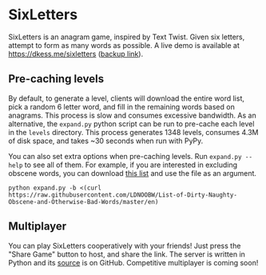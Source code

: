 # SixLetters
SixLetters is an anagram game, inspired by Text Twist. Given six letters,
attempt to form as many words as possible.  A live demo is available at
https://dkess.me/sixletters ([backup link](https://www.ocf.berkeley.edu/~dkessler/sixletters/)).

## Pre-caching levels
By default, to generate a level, clients will download the entire word list, pick a random 6 letter word, and fill in the remaining words based on anagrams. This process is slow and consumes excessive bandwidth. As an alternative, the `expand.py` python script can be run to pre-cache each level in the `levels` directory. This process generates 1348 levels, consumes 4.3M of disk space, and takes ~30 seconds when run with PyPy.

You can also set extra options when pre-caching levels. Run `expand.py --help` to see all of them. For example, if you are interested in excluding obscene words, you can download [this list](https://github.com/LDNOOBW/List-of-Dirty-Naughty-Obscene-and-Otherwise-Bad-Words/blob/master/en) and use the file as an argument.

```
python expand.py -b <(curl https://raw.githubusercontent.com/LDNOOBW/List-of-Dirty-Naughty-Obscene-and-Otherwise-Bad-Words/master/en)
```


## Multiplayer
You can play SixLetters cooperatively with your friends! Just press the "Share Game" button to host, and share the link. The server is written in Python and its [source](https://github.com/dkess/sl_gameserver) is on GitHub. Competitive multiplayer is coming soon!
